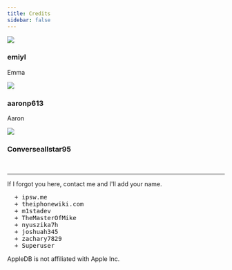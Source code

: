```yaml
---
title: Credits
sidebar: false
---
```


<div>
  <div class="credits">
    <div class="user">
      <img src="https://github.com/emiyl.png">
    </div>
    <div class="user">
      <h3>emiyl</h3>
      <p>Emma</p>
      <a class="social-icon" href="https://twitter.com/emiyl0" target="_blank">
        <i class="fab fa-twitter"></i>
      </a>
      <a class="social-icon" href="https://github.com/emiyl" target="_blank">
        <i class="fab fa-github"></i>
      </a>
    </div>
  </div>
</div>

<div>
  <div class="credits">
    <div class="user">
      <img src="https://github.com/aaronp613.png">
    </div>
    <div class="user">
      <h3>aaronp613</h3>
      <p>Aaron</p>
      <a class="social-icon" href="https://twitter.com/aaronp613" target="_blank">
        <i class="fab fa-twitter"></i>
      </a>
      <a class="social-icon" href="https://reddit.com/u/aaronp613" target="_blank">
        <i class="fab fa-reddit"></i>
      </a>
    </div>
  </div>
</div>

<div>
  <div class="credits">
    <div class="user">
      <img src="https://github.com/Converseallstar95.png">
    </div>
    <div class="user">
      <h3>Converseallstar95</h3>
      <a class="social-icon" href="https://reddit.com/u/Converseallstar95" target="_blank">
        <i class="fab fa-reddit"></i>
      </a>
      <a class="social-icon" href="https://github.com/Converseallstar95" target="_blank">
        <i class="fab fa-github"></i>
      </a>
    </div>
  </div>
</div>

<br>

---

If I forgot you here, contact me and I'll add your name.

<pre>
  + ipsw.me
  + theiphonewiki.com
  + m1stadev
  + TheMasterOfMike
  + nyuszika7h
  + joshuah345
  + zachary7829
  + Superuser
</pre>

AppleDB is not affiliated with Apple Inc.